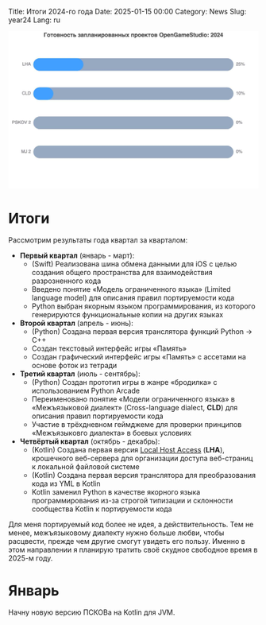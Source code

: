 Title: Итоги 2024-го года
Date: 2025-01-15 00:00
Category: News
Slug: year24
Lang: ru

![year24][year24]

# Итоги

Рассмотрим результаты года квартал за кварталом:

* **Первый квартал** (январь - март):
    * (Swift) Реализована шина обмена данными для iOS с целью создания общего пространства для взаимодействия разрозненного кода
    * Введено понятие «Модель ограниченного языка» (Limited language model) для описания правил портируемости кода
    * Python выбран якорным языком программирования, из которого генерируются функциональные копии на других языках
* **Второй квартал** (апрель - июнь):
    * (Python) Создана первая версия транслятора функций Python -> C++
    * Создан текстовый интерфейс игры «Память»
    * Создан графический интерфейс игры «Память» с ассетами на основе фоток из тетради
* **Третий квартал** (июль - сентябрь):
    * (Python) Создан прототип игры в жанре «бродилка» с использованием Python Arcade
    * Переименовано понятие «Модели ограниченного языка» в «Межъязыковой диалект» (Cross-language dialect, **CLD**) для описания правил портируемости кода
    * Участие в трёхдневном геймджеме для проверки принципов «Межъязыковго диалекта» в боевых условиях
* **Четвёртый квартал** (октябрь - декабрь):
    * (Kotlin) Создана первая версия [Local Host Access][lha] (**LHA**), крошечного веб-сервера для организации доступа веб-страниц к локальной файловой системе
    * (Kotlin) Создана первая версия транслятора для преобразования кода из YML в Kotlin
    * Kotlin заменил Python в качестве якорного языка программирования из-за строгой типизации и склонности сообщества Kotlin к портируемости кода

Для меня портируемый код более не идея, а действительность.
Тем не менее, межъязыковому диалекту нужно больше любви,
чтобы расцвести, прежде чем другие смогут увидеть его пользу.
Именно в этом направлении я планирую тратить своё скудное свободное время в
2025-м году.

# Январь

Начну новую версию ПСКОВа на Kotlin для JVM.

[lha]: http://opengamestudio.org/ru/news/lha-jvm-macos.html
[year24]: ../../images/2025_year24-ru.jpg
